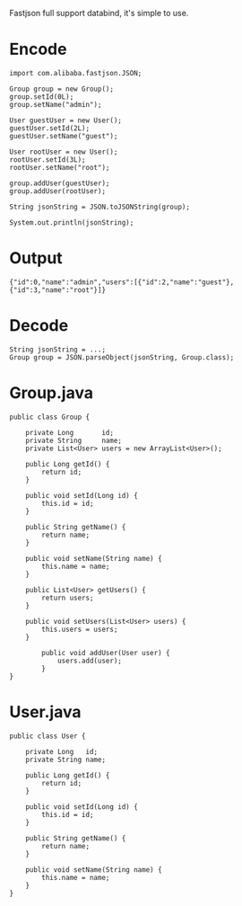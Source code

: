 Fastjson full support databind, it's simple to use.

# Encode

    import com.alibaba.fastjson.JSON;

    Group group = new Group();
    group.setId(0L);
    group.setName("admin");

    User guestUser = new User();
    guestUser.setId(2L);
    guestUser.setName("guest");

    User rootUser = new User();
    rootUser.setId(3L);
    rootUser.setName("root");

    group.addUser(guestUser);
    group.addUser(rootUser);

    String jsonString = JSON.toJSONString(group);

    System.out.println(jsonString);

# Output
    {"id":0,"name":"admin","users":[{"id":2,"name":"guest"},{"id":3,"name":"root"}]}

# Decode
    String jsonString = ...;
    Group group = JSON.parseObject(jsonString, Group.class);

# Group.java
	public class Group {
	
	    private Long       id;
	    private String     name;
	    private List<User> users = new ArrayList<User>();
	
	    public Long getId() {
	        return id;
	    }
	
	    public void setId(Long id) {
	        this.id = id;
	    }
	
	    public String getName() {
	        return name;
	    }
	
	    public void setName(String name) {
	        this.name = name;
	    }
	
	    public List<User> getUsers() {
	        return users;
	    }
	
	    public void setUsers(List<User> users) {
	        this.users = users;
	    }

            public void addUser(User user) {
                users.add(user);
            }
	}

# User.java
	public class User {
	
	    private Long   id;
	    private String name;
	
	    public Long getId() {
	        return id;
	    }
	
	    public void setId(Long id) {
	        this.id = id;
	    }
	
	    public String getName() {
	        return name;
	    }
	
	    public void setName(String name) {
	        this.name = name;
	    }
	}